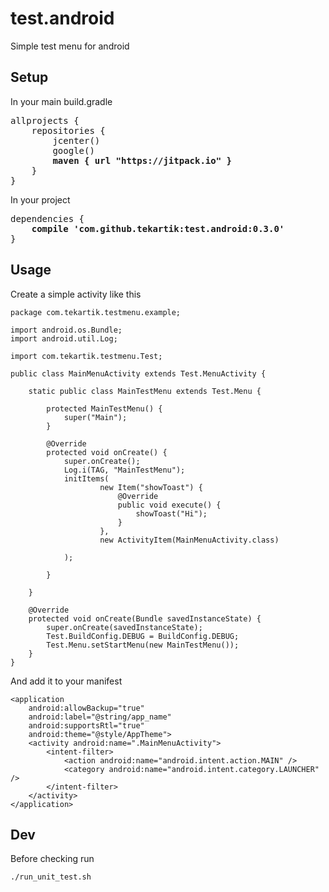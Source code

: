 # test.android

Simple test menu for android

## Setup

In your main build.gradle

<pre>
allprojects {
    repositories {
        jcenter()
        google()
        <b>maven { url "https://jitpack.io" }</b>
    }
}
</pre>

In your project

<pre>
dependencies {
    <b>compile 'com.github.tekartik:test.android:0.3.0'</b>
}
</pre>

## Usage

Create a simple activity like this

````
package com.tekartik.testmenu.example;

import android.os.Bundle;
import android.util.Log;

import com.tekartik.testmenu.Test;

public class MainMenuActivity extends Test.MenuActivity {

    static public class MainTestMenu extends Test.Menu {

        protected MainTestMenu() {
            super("Main");
        }

        @Override
        protected void onCreate() {
            super.onCreate();
            Log.i(TAG, "MainTestMenu");
            initItems(
                    new Item("showToast") {
                        @Override
                        public void execute() {
                            showToast("Hi");
                        }
                    },
                    new ActivityItem(MainMenuActivity.class)

            );

        }

    }

    @Override
    protected void onCreate(Bundle savedInstanceState) {
        super.onCreate(savedInstanceState);
        Test.BuildConfig.DEBUG = BuildConfig.DEBUG;
        Test.Menu.setStartMenu(new MainTestMenu());
    }
}
````

And add it to your manifest

````
<application
    android:allowBackup="true"
    android:label="@string/app_name"
    android:supportsRtl="true"
    android:theme="@style/AppTheme">
    <activity android:name=".MainMenuActivity">
        <intent-filter>
            <action android:name="android.intent.action.MAIN" />
            <category android:name="android.intent.category.LAUNCHER" />
        </intent-filter>
    </activity>
</application>
````

## Dev

Before checking run

    ./run_unit_test.sh